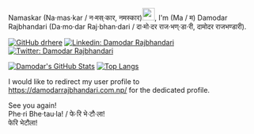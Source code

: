 Namaskar (Na·mas·kar / न·मस्·कार, नमस्कार)<img src="https://media0.giphy.com/media/eRIcpTwCBg70tIFODa/giphy.gif" width="25px">, I'm (Ma / म) Damodar Rajbhandari (Da·mo·dar Raj·bhan·dari / दा·मो·दर राज·भण्·डा·री, दामोदर राजभण्डारी).

[![GitHub drhere](https://img.shields.io/github/followers/physicslog?label=follow&style=social)](https://github.com/physicslog)
[![Linkedin: Damodar Rajbhandari](https://img.shields.io/badge/-Damodar%20Rajbhandari-blue?style=flat-square&logo=Linkedin&logoColor=white&link=https://www.linkedin.com/in/physicslog/)](https://www.linkedin.com/in/physicslog/)
[![Twitter: Damodar Rajbhandari](https://img.shields.io/twitter/follow/physicslog?style=social)](https://twitter.com/physicslog)

[![Damodar's GitHub Stats](https://github-readme-stats.vercel.app/api?username=physicslog&hide=issues&count_private=true&show_icons=true&theme=calm)](https://github.com/physicslog/)
[![Top Langs](https://github-readme-stats.vercel.app/api/top-langs/?username=physicslog&layout=compact&theme=calm)](https://github.com/physicslog/)

I would like to redirect my user profile to https://damodarrajbhandari.com.np/ for the dedicated profile.

See you again!\
Phe·ri Bhe·tau·la! / फे·रि भे·टौ·ला!\
फेरि भेटौला!
